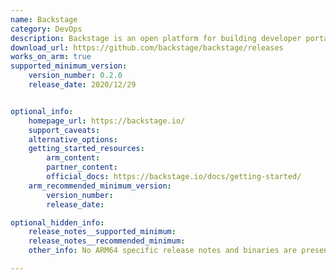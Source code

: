 ```yaml
---
name: Backstage
category: DevOps
description: Backstage is an open platform for building developer portals.
download_url: https://github.com/backstage/backstage/releases
works_on_arm: true
supported_minimum_version:
    version_number: 0.2.0
    release_date: 2020/12/29


optional_info:
    homepage_url: https://backstage.io/
    support_caveats:
    alternative_options:
    getting_started_resources:
        arm_content:
        partner_content:
        official_docs: https://backstage.io/docs/getting-started/
    arm_recommended_minimum_version:
        version_number:
        release_date:

optional_hidden_info:
    release_notes__supported_minimum:
    release_notes__recommended_minimum:
    other_info: No ARM64 specific release notes and binaries are present. Testing is done by building through tar file. To install minimum version, Backstage requires nodejs v18.x and yarn v1.

---
```

